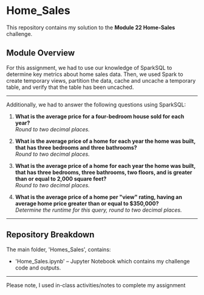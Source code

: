 # Home_Sales

This repository contains my solution to the **Module 22 Home-Sales** challenge.

## Module Overview

For this assignment, we had to use our knowledge of SparkSQL to determine key metrics about home sales data. Then, we used Spark to create temporary views, partition the data, cache and uncache a temporary table, and verify that the table has been uncached.

---

Additionally, we had to answer the following questions using SparkSQL:

1. **What is the average price for a four-bedroom house sold for each year?**  
   _Round to two decimal places._

2. **What is the average price of a home for each year the home was built, that has three bedrooms and three bathrooms?**  
   _Round to two decimal places._

3. **What is the average price of a home for each year the home was built, that has three bedrooms, three bathrooms, two floors, and is greater than or equal to 2,000 square feet?**  
   _Round to two decimal places._

4. **What is the average price of a home per "view" rating, having an average home price greater than or equal to $350,000?**  
   _Determine the runtime for this query, round to two decimal places._

---

## Repository Breakdown

The main folder, 'Homes_Sales', contains:

- 'Home_Sales.ipynb' – Jupyter Notebook which contains my challenge code and outputs.

---

Please note, I used in-class activities/notes to complete my assignment
